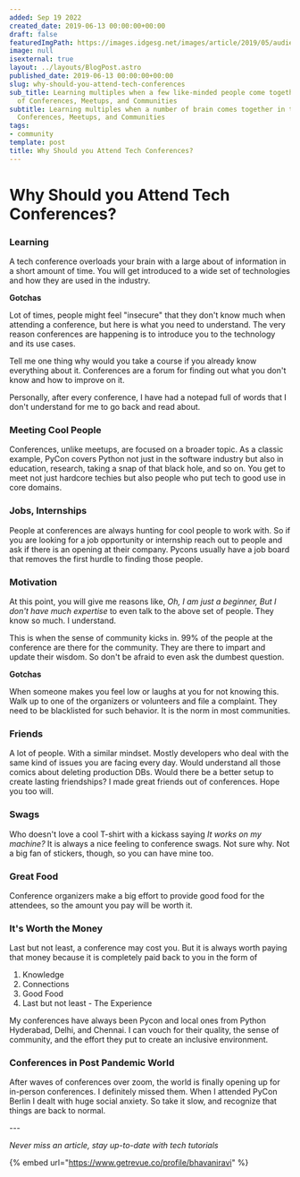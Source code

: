 ```yaml
---
added: Sep 19 2022
created_date: 2019-06-13 00:00:00+00:00
draft: false
featuredImgPath: https://images.idgesg.net/images/article/2019/05/audience_listens_to_speaker_lecture_at_a_conference_presentation_by_toxawww_gettyimages-974238866_2400x1600-100796682-large.jpg
image: null
isexternal: true
layout: ../layouts/BlogPost.astro
published_date: 2019-06-13 00:00:00+00:00
slug: why-should-you-attend-tech-conferences
sub_title: Learning multiples when a few like-minded people come together in the name
  of Conferences, Meetups, and Communities
subtitle: Learning multiples when a number of brain comes together in the name of
  Conferences, Meetups, and Communities
tags:
- community
template: post
title: Why Should you Attend Tech Conferences?
---
```


# Why Should you Attend Tech Conferences?

### Learning

A tech conference overloads your brain with a large about of information in a short amount of time. You will get introduced to a wide set of technologies and how they are used in the industry.

**Gotchas**

Lot of times, people might feel "insecure" that they don't know much when attending a conference, but here is what you need to understand. The very reason conferences are happening is to introduce you to the technology and its use cases.

Tell me one thing why would you take a course if you already know everything about it. Conferences are a forum for finding out what you don't know and how to improve on it.

Personally, after every conference, I have had a notepad full of words that I don't understand for me to go back and read about.

### Meeting Cool People

Conferences, unlike meetups, are focused on a broader topic. As a classic example, PyCon covers Python not just in the software industry but also in education, research, taking a snap of that black hole, and so on. You get to meet not just hardcore techies but also people who put tech to good use in core domains.

### Jobs, Internships

People at conferences are always hunting for cool people to work with. So if you are looking for a job opportunity or internship reach out to people and ask if there is an opening at their company. Pycons usually have a job board that removes the first hurdle to finding those people.

### Motivation

At this point, you will give me reasons like, _Oh, I am just a beginner, But I don't have much expertise_ to even talk to the above set of people. They know so much. I understand.

This is when the sense of community kicks in. 99% of the people at the conference are there for the community. They are there to impart and update their wisdom. So don't be afraid to even ask the dumbest question.

**Gotchas**

When someone makes you feel low or laughs at you for not knowing this. Walk up to one of the organizers or volunteers and file a complaint. They need to be blacklisted for such behavior. It is the norm in most communities.

### Friends

A lot of people. With a similar mindset. Mostly developers who deal with the same kind of issues you are facing every day. Would understand all those comics about deleting production DBs. Would there be a better setup to create lasting friendships? I made great friends out of conferences. Hope you too will.

### Swags

Who doesn't love a cool T-shirt with a kickass saying _It works on my machine?_ It is always a nice feeling to conference swags. Not sure why. Not a big fan of stickers, though, so you can have mine too.

### Great Food

Conference organizers make a big effort to provide good food for the attendees, so the amount you pay will be worth it.

### It's Worth the Money

Last but not least, a conference may cost you. But it is always worth paying that money because it is completely paid back to you in the form of

1. Knowledge
2. Connections
3. Good Food
4. Last but not least - The Experience

My conferences have always been Pycon and local ones from Python Hyderabad, Delhi, and Chennai. I can vouch for their quality, the sense of community, and the effort they put to create an inclusive environment.

### Conferences in Post Pandemic World

After waves of conferences over zoom, the world is finally opening up for in-person conferences. I definitely missed them. When I attended PyCon Berlin I dealt with huge social anxiety. So take it slow, and recognize that things are back to normal.

\---

_Never miss an article, stay up-to-date with tech tutorials_

{% embed url="https://www.getrevue.co/profile/bhavaniravi" %}
